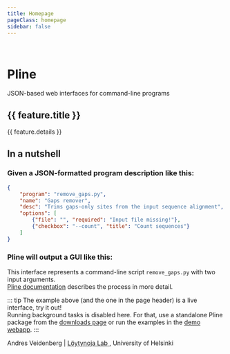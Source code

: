 ```yaml
---
title: Homepage
pageClass: homepage
sidebar: false
---
```


<div class="header">
  <div :class="logoClass">
    <img :src="$withBase('/images/scrn_man.jpg')">
    <img :src="$withBase('/images/scrn_pline_json.jpg')">
    <div class="logoUI"></div>
  </div>
  <h1 id="main-title">Pline</h1>
  <p class="description">JSON-based web interfaces for command-line programs</p>
  <p class="action">
	  <btn text="Play video" icon="play" link="/" />
    <btn text="Live demo →︎" link="http://wasabiapp.org/pline-demo/" />
    <btn text="Get started →" link="/guide/" />
  </p>
</div>

<div v-if="fm.features && fm.features.length" class="features">
      <div v-for="(feature, index) in fm.features" :key="index" class="feature">
        <h2>{{ feature.title }}</h2>
        <p>{{ feature.details }}</p>
      </div>
</div>

## In a nutshell

### Given a JSON-formatted program description like this:

``` json
{
	"program": "remove_gaps.py",
	"name": "Gaps remover",
	"desc": "Trims gaps-only sites from the input sequence alignment",
	"options": [
		{"file": "", "required": "Input file missing!"},
		{"checkbox": "--count", "title": "Count sequences"}
	]
}
```

### Pline will output a GUI like this:

<div  class="demoUI"></div>

This interface represents a command-line script `remove_gaps.py` with two input arguments.  
[Pline documentation](/guide/) describes the process in more detail.

::: tip
The example above (and the one in the page header) is a live interface, try it out!  
Running background tasks is disabled here. For that, use a standalone Pline package from the [downloads page](/downloads/) or run the examples in the [demo webapp](http://wasabiapp.org/pline-demo/).
:::

<div class="footer">
Andres Veidenberg | 
<a href="http://loytynojalab.biocenter.helsinki.fi" target="_blank"> Löytynoja Lab<OutboundLink/> </a>, University of Helsinki
</div>

<script>

export default {
  data: function(){
    return {
      logoPlugin: false,
      demoPlugin: false,
      logoJSON: {
        program: "pline",
        URL: "http://wasabiapp.org/pline",
        name: "Pline",
        desc: "Automatic web interface generator",
        submitBtn: "Run Pline",
        options: [
          {file: ""},
          {group: "Pline options", options: []}
        ]
      },
      demoJSON: {
        program: "remove_gaps.py",
        name: "Gaps remover",
        desc: "Trims gaps-only sites from the input sequence alignment",
        options: [
          {file: "", required: "Input file missing!"},
          {checkbox: "--count", title: "Count sequences"}
        ]
      },
      logoClass: {logo: true, away: true} 
    }
  },
  computed: {
    fm(){
      return this.$page.frontmatter
    }
  },
  beforeMount(){
    this.logoPlugin = Pline.addPlugin(this.logoJSON);
    this.demoPlugin = Pline.addPlugin(this.demoJSON);
  },
  mounted(){
    this.logoPlugin.draw('.logoUI')
    this.logoClass.away = false;
    this.demoPlugin.draw('.demoUI');
  }
}
</script>


